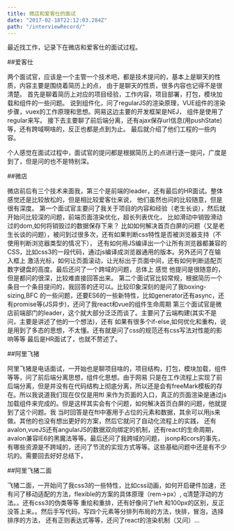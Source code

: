 ```yaml
---
title: 微店和爱客仕的面试
date: "2017-02-18T22:12:03.284Z"
path: "/interviewRecord/"
---
```


最近找工作，记录下在微店和爱客仕的面试过程。

##爱客仕

两个面试官，应该是一个主管一个技术吧，都是技术提问的，基本上是聊天的性质，内容主要是围绕着简历上的点，
由于是聊天的性质，很多内容也记得不是很清楚。
首先是聊着简历上对应的项目经验，工作内容，项目部署，打包，模块加载和组件的一些问题。
说到组件化，问了regularJS的渲染原理，VUE组件的渲染步骤，vuex的工作原理和思想。网易这边主要的开发框架是NEJ，
组件是使用了regular来写。
接下去主要聊了前后端分离，还有ajax保存url信息(用pushState)等，还有跨域啊啥的，反正也都是点到为止。
最后就介绍了他们工程的一些内容。

个人感觉在面试过程中，面试官的提问都是根据简历上的点进行逐一提问，广度是到了，但是问的也不是特别深。

##微店 

微店前后有三个技术来面我，第三个是前端的leader，还有最后的HR面试。整体感觉还是比较放松的，但是相比较爱客仕来说，
他们虽然也问的比较随意，但是很有深度。
第一个面试官主要问了我关于项目的内容和经验（老生长谈），然后就开始问比较深的问题，前端页面渲染优化，超长列表优化，
比如滑动中销毁滑动过的dom,如何将销毁过的数据保存下来？
比如如何解决首页白屏的问题（又是老生长谈的问题），被问到过很多次，还有如果判断css特性是否被浏览器支持（不使用判断浏览器类型的情况下），
还有如何用JS编译出一个让所有浏览器都兼容的CSS，比如css3的一段代码，通过js编译成浏览器通用的版本。另外还问了在输入框上
激活光标，如何让页面滚动，让光标出于页面中间，还有如何判断适配页数字键盘的高度。最后还问了一个跨域的问题，总体上 感觉
他提问是很随意的，但是都问的很深，比较难直接回答出来。
第二个面试官比较常规，根据简历一个条目一个条目提问的，我回答的还可以。比较印象深刻的是问了我boxing-sizing,BFC
的一些问题，还要ES6的一些新特性，比如generator还有async，还有promise等(JS异步)，还问了我react和vue的组件生命周期
第三个面试官是微店前端部门的leader，这个就大部分泛泛而谈了。主要问了云端构建(其实不是问，主要是讲述了他的一个想法)，还有
如果有很多个if-else,如何优化和重构，说是用到了多态的思想，不太懂。还有就是问了css的规范还有css写法对性能的影响等等
最后是HR面试了，也就不赘述了。


##阿里飞猪

阿里飞猪是电话面试，一开始也是聊项目啥的，项目结构，打包，模块加载，组件等等，问了前后端分离思想，组件化思想。由于网易
只是在工作流程上实现了前后端分离，但是并没有在代码结构上彻底分离，所以还是会有freeMark模板的存在。所以我说道我们现在仅仅是用ftl
来作为页面的入口，真正的页面渲染是通过js加载组件来完成的。但是这样其实会有个问题，如何解决首页白屏的问题，他就提到了这个问题。我
当时回答是在ftl中塞用于占位的元素和数据，其余可以用js来做。其他的也没有想出更好的方案，然后它就问了自动化流程上的实践，
还有avalon,vueJS还有angularJS的数据双向绑定的机制，还有react的生命周期，avalon兼容IE6的黑魔法等等。最后还问了我跨域的问题，
jsonp和cors的事先，有哪些资源是不跨域的，还问了节流的实现方式等等。这些基础问题中还是有不少坑的。需要回去好好总结下，

##阿里飞猪二面

飞猪二面，一开始问了我css3的一些特性，比如css动画，如何开启硬件加速，还有问了移动适配的方法，flexible的方案的具体原理（rem->px）,
q清楚浮动的方法。。还有css3的伪类等等
重绘和重排，还有好像问了left 和100px的区别，反正没答上来。。然后手写代码，写四个元素等分排列布局的方法，快排，冒泡，选择排序的方法，
还有正则表达式等等，还问了react的渲染机制（又问）...